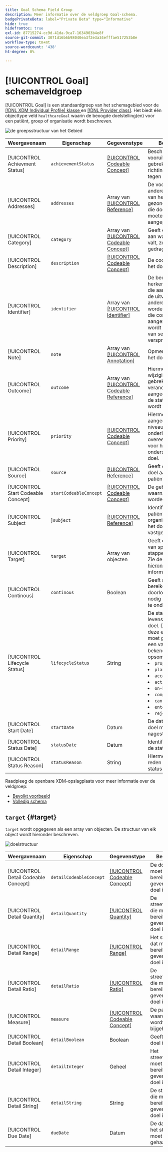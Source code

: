 ```yaml
---
title: Goal Schema Field Group
description: Meer informatie over de veldgroep Goal-schema.
badgePrivateBeta: label="Private Beta" type="Informative"
hide: true
hidefromtoc: true
exl-id: 87715274-cc9d-41da-9ca7-1634903b4e8f
source-git-commit: 3071d16b6b98040ea3f2e3a34efffae517253b8e
workflow-type: tm+mt
source-wordcount: '438'
ht-degree: 0%

---
```


# [!UICONTROL Goal] schemaveldgroep

[!UICONTROL Goal] is een standaardgroep van het schemagebied voor de [[!DNL XDM Individual Profile]  klasse ](../../../classes/individual-profile.md) en [[!DNL Provider class]](../../../classes/provider.md). Het biedt één objecttype veld `healthcareGoal` waarin de beoogde doelstelling(en) voor een patiënt, groep of organisatie wordt beschreven.

![ de groepsstructuur van het Gebied ](../../../images/healthcare/field-groups/goal/goal.png)

| Weergavenaam | Eigenschap | Gegevenstype | Beschrijving |
| --- | --- | --- | --- |
| [!UICONTROL Achievment Status] | `achievementStatus` | [[!UICONTROL Codeable Concept]](../data-types/codeable-concept.md) | Beschrijft de vooruitgang, of het gebrek daarvan, in de richting van het doel tegen het doel. |
| [!UICONTROL Addresses] | `addresses` | Array van [[!UICONTROL Reference]](../data-types/reference.md) | De voorwaarden en andere elementen van het gezondheidsdossier die door het doel moeten worden aangepakt. |
| [!UICONTROL Category] | `category` | Array van [[!UICONTROL Codeable Concept]](../data-types/codeable-concept.md) | Geeft een categorie aan waarin het doel valt, zoals dieet of gedrag. |
| [!UICONTROL Description] | `description` | [[!UICONTROL Codeable Concept]](../data-types/codeable-concept.md) | De code of tekst die het doel beschrijft. |
| [!UICONTROL Identifier] | `identifier` | Array van [[!UICONTROL Identifier]](../data-types/identifier.md) | De bedrijfs herkenningstekens die aan dit doel door de uitvoerder of andere systemen worden toegewezen die constant blijven aangezien het middel wordt bijgewerkt en van server aan server verspreidt. |
| [!UICONTROL Note] | `note` | Array van [[!UICONTROL Annotation]](../data-types/annotation.md) | Opmerkingen over het doel. |
| [!UICONTROL Outcome] | `outcome` | Array van [[!UICONTROL Codeable Reference]](../data-types/codeable-reference.md) | Hiermee wordt de wijziging (of het gebrek aan verandering) aangegeven wanneer de status van het doel wordt beoordeeld. |
| [!UICONTROL Priority] | `priority` | [[!UICONTROL Codeable Concept]](../data-types/codeable-concept.md) | Hiermee wordt aangegeven welk niveau van belang onderling is overeengekomen voor het bereiken of ondersteunen van het doel. |
| [!UICONTROL Source] | `source` | [[!UICONTROL Reference]](../data-types/reference.md) | Geeft de bron van het doel aan, zoals de patiënt of de arts. |
| [!UICONTROL Start Codeable Concept] | `startCodeableConcept` | [[!UICONTROL Codeable Concept]](../data-types/codeable-concept.md) | De gebeurtenis waarna het doel moet worden bereikt. |
| [!UICONTROL Subject |]`subject` | [[!UICONTROL Reference]](../data-types/reference.md) | Identificeert de patiënt, groep of organisatie waarvoor het doel wordt vastgesteld. |
| [!UICONTROL Target] | `target` | Array van objecten | Geeft de tijdlijn aan van specifieke stappen in het doel. Zie de [ sectie hieronder ](#target) voor meer informatie. |
| [!UICONTROL Continous] | `continous` | Boolean | Geeft aan of er na het bereiken van het doel doorlopende activiteit nodig is om het doel te ondersteunen. |
| [!UICONTROL Lifecycle Status] | `lifecycleStatus` | String | De status van de levenscyclus van het doel. De waarde van deze eigenschap moet gelijk zijn aan een van de volgende bekende opsommingswaarden. <li> `proposed` </li> <li> `planned` </li> <li> `accepted` </li> <li> `active` </li> <li> `on-hold` </li> <li> `completed` </li> <li> `cancelled` </li> <li> `entered-in-error` </li> <li> `rejected` </li> |
| [!UICONTROL Start Date] | `startDate` | Datum | De datum waarna het doel moet worden nagestreefd. |
| [!UICONTROL Status Date] | `statusDate` | Datum | Identificeert wanneer de status is gemaakt. |
| [!UICONTROL Status Reason] | `statusReason` | String | Hiermee legt u de reden voor de huidige status vast. |

Raadpleeg de openbare XDM-opslagplaats voor meer informatie over de veldgroep:

* [ Bevolkt voorbeeld ](https://github.com/adobe/xdm/blob/master/extensions/industry/healthcare/fhir/fieldgroups/goal.example.1.json)
* [ Volledig schema ](https://github.com/adobe/xdm/blob/master/extensions/industry/healthcare/fhir/fieldgroups/goal.example.1.json)

## `target` {#target}

`target` wordt opgegeven als een array van objecten. De structuur van elk object wordt hieronder beschreven.

![ doelstructuur ](../../../images/healthcare/field-groups/goal/target.png)

| Weergavenaam | Eigenschap | Gegevenstype | Beschrijving |
| --- | --- | --- | --- |
| [!UICONTROL Detail Codeable Concept] | `detailCodeableConcept` | [[!UICONTROL Codeable Concept]](../data-types/codeable-concept.md) | De doelcode die moet worden bereikt om aan te geven dat het doel is bereikt. |
| [!UICONTROL Detail Quantity] | `detailQuantity` | [[!UICONTROL Quantity]](../data-types/quantity.md) | De streefhoeveelheid die moet worden bereikt om aan te geven dat het doel is bereikt. |
| [!UICONTROL Detail Range] | `detailRange` | [[!UICONTROL Range]](../data-types/range.md) | Het streefbereik dat moet worden bereikt om aan te geven dat het doel is bereikt. |
| [!UICONTROL Detail Ratio] | `detailRatio` | [[!UICONTROL Ratio]](../data-types/ratio.md) | De streefverhouding die moet worden bereikt om aan te geven dat het doel is bereikt. |
| [!UICONTROL Measure] | `measure` | [[!UICONTROL Codeable Concept]](../data-types/codeable-concept.md) | De parameter die waarde heeft, wordt bijgehouden. |
| [!UICONTROL Detail Boolean] | `detailBoolean` | Boolean | Geeft aan of het doel is bereikt. |
| [!UICONTROL Detail Integer] | `detailInteger` | Geheel | Het streefnummer dat moet worden bereikt om aan te geven dat het doel is bereikt. |
| [!UICONTROL Detail String] | `detailString` | String | De streefwaarde die moet worden bereikt om aan te geven dat het doel is bereikt. |
| [!UICONTROL Due Date] | `dueDate` | Datum | De datum waarop het streefcijfer moet worden gehaald. |
